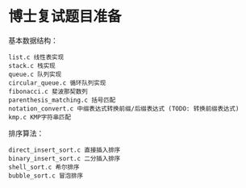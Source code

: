 # 博士复试题目准备

基本数据结构：

    list.c 线性表实现
    stack.c 栈实现
    queue.c 队列实现
    circular_queue.c 循环队列实现
    fibonacci.c 斐波那契数列
    parenthesis_matching.c 括号匹配
    notation_convert.c 中缀表达式转换前缀/后缀表达式 (TODO: 转换前缀表达式)
    kmp.c KMP字符串匹配

排序算法：

    direct_insert_sort.c 直接插入排序
    binary_insert_sort.c 二分插入排序
    shell_sort.c 希尔排序
    bubble_sort.c 冒泡排序

